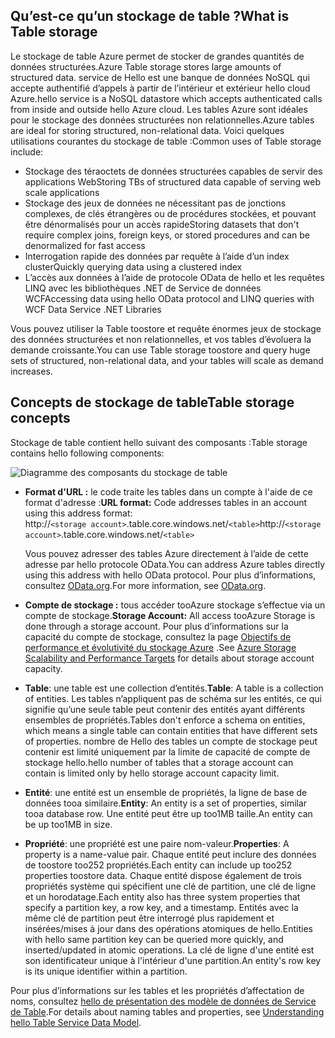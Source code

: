 ## <a name="what-is-table-storage"></a><span data-ttu-id="975a2-101">Qu’est-ce qu’un stockage de table ?</span><span class="sxs-lookup"><span data-stu-id="975a2-101">What is Table storage</span></span>
<span data-ttu-id="975a2-102">Le stockage de table Azure permet de stocker de grandes quantités de données structurées.</span><span class="sxs-lookup"><span data-stu-id="975a2-102">Azure Table storage stores large amounts of structured data.</span></span> <span data-ttu-id="975a2-103">service de Hello est une banque de données NoSQL qui accepte authentifié d’appels à partir de l’intérieur et extérieur hello cloud Azure.</span><span class="sxs-lookup"><span data-stu-id="975a2-103">hello service is a NoSQL datastore which accepts authenticated calls from inside and outside hello Azure cloud.</span></span> <span data-ttu-id="975a2-104">Les tables Azure sont idéales pour le stockage des données structurées non relationnelles.</span><span class="sxs-lookup"><span data-stu-id="975a2-104">Azure tables are ideal for storing structured, non-relational data.</span></span> <span data-ttu-id="975a2-105">Voici quelques utilisations courantes du stockage de table :</span><span class="sxs-lookup"><span data-stu-id="975a2-105">Common uses of Table storage include:</span></span>

* <span data-ttu-id="975a2-106">Stockage des téraoctets de données structurées capables de servir des applications Web</span><span class="sxs-lookup"><span data-stu-id="975a2-106">Storing TBs of structured data capable of serving web scale applications</span></span>
* <span data-ttu-id="975a2-107">Stockage des jeux de données ne nécessitant pas de jonctions complexes, de clés étrangères ou de procédures stockées, et pouvant être dénormalisés pour un accès rapide</span><span class="sxs-lookup"><span data-stu-id="975a2-107">Storing datasets that don't require complex joins, foreign keys, or stored procedures and can be denormalized for fast access</span></span>
* <span data-ttu-id="975a2-108">Interrogation rapide des données par requête à l’aide d’un index cluster</span><span class="sxs-lookup"><span data-stu-id="975a2-108">Quickly querying data using a clustered index</span></span>
* <span data-ttu-id="975a2-109">L’accès aux données à l’aide de protocole OData de hello et les requêtes LINQ avec les bibliothèques .NET de Service de données WCF</span><span class="sxs-lookup"><span data-stu-id="975a2-109">Accessing data using hello OData protocol and LINQ queries with WCF Data Service .NET Libraries</span></span>

<span data-ttu-id="975a2-110">Vous pouvez utiliser la Table toostore et requête énormes jeux de stockage des données structurées et non relationnelles, et vos tables d’évoluera la demande croissante.</span><span class="sxs-lookup"><span data-stu-id="975a2-110">You can use Table storage toostore and query huge sets of structured, non-relational data, and your tables will scale as demand increases.</span></span>

## <a name="table-storage-concepts"></a><span data-ttu-id="975a2-111">Concepts de stockage de table</span><span class="sxs-lookup"><span data-stu-id="975a2-111">Table storage concepts</span></span>
<span data-ttu-id="975a2-112">Stockage de table contient hello suivant des composants :</span><span class="sxs-lookup"><span data-stu-id="975a2-112">Table storage  contains hello following components:</span></span>

![Diagramme des composants du stockage de table][Table1]

* <span data-ttu-id="975a2-114">**Format d'URL :** le code traite les tables dans un compte à l'aide de ce format d'adresse :</span><span class="sxs-lookup"><span data-stu-id="975a2-114">**URL format:** Code addresses tables in an account using this address format:</span></span>   
  <span data-ttu-id="975a2-115">http://`<storage account>`.table.core.windows.net/`<table>`</span><span class="sxs-lookup"><span data-stu-id="975a2-115">http://`<storage account>`.table.core.windows.net/`<table>`</span></span>  
  
  <span data-ttu-id="975a2-116">Vous pouvez adresser des tables Azure directement à l’aide de cette adresse par hello protocole OData.</span><span class="sxs-lookup"><span data-stu-id="975a2-116">You can address Azure tables directly using this address with hello OData protocol.</span></span> <span data-ttu-id="975a2-117">Pour plus d’informations, consultez [OData.org][OData.org].</span><span class="sxs-lookup"><span data-stu-id="975a2-117">For more information, see [OData.org][OData.org].</span></span>
* <span data-ttu-id="975a2-118">**Compte de stockage :** tous accéder tooAzure stockage s’effectue via un compte de stockage.</span><span class="sxs-lookup"><span data-stu-id="975a2-118">**Storage Account:** All access tooAzure Storage is done through a storage account.</span></span> <span data-ttu-id="975a2-119">Pour plus d’informations sur la capacité du compte de stockage, consultez la page [Objectifs de performance et évolutivité du stockage Azure](../articles/storage/common/storage-scalability-targets.md) .</span><span class="sxs-lookup"><span data-stu-id="975a2-119">See [Azure Storage Scalability and Performance Targets](../articles/storage/common/storage-scalability-targets.md) for details about storage account capacity.</span></span>
* <span data-ttu-id="975a2-120">**Table**: une table est une collection d’entités.</span><span class="sxs-lookup"><span data-stu-id="975a2-120">**Table**: A table is a collection of entities.</span></span> <span data-ttu-id="975a2-121">Les tables n’appliquent pas de schéma sur les entités, ce qui signifie qu’une seule table peut contenir des entités ayant différents ensembles de propriétés.</span><span class="sxs-lookup"><span data-stu-id="975a2-121">Tables don't enforce a schema on entities, which means a single table can contain entities that have different sets of properties.</span></span> <span data-ttu-id="975a2-122">nombre de Hello des tables un compte de stockage peut contenir est limité uniquement par la limite de capacité de compte de stockage hello.</span><span class="sxs-lookup"><span data-stu-id="975a2-122">hello number of tables that a storage account can contain is limited only by hello storage account capacity limit.</span></span>
* <span data-ttu-id="975a2-123">**Entité**: une entité est un ensemble de propriétés, la ligne de base de données tooa similaire.</span><span class="sxs-lookup"><span data-stu-id="975a2-123">**Entity**: An entity is a set of properties, similar tooa database row.</span></span> <span data-ttu-id="975a2-124">Une entité peut être up too1MB taille.</span><span class="sxs-lookup"><span data-stu-id="975a2-124">An entity can be up too1MB in size.</span></span>
* <span data-ttu-id="975a2-125">**Propriété**: une propriété est une paire nom-valeur.</span><span class="sxs-lookup"><span data-stu-id="975a2-125">**Properties**: A property is a name-value pair.</span></span> <span data-ttu-id="975a2-126">Chaque entité peut inclure des données de toostore too252 propriétés.</span><span class="sxs-lookup"><span data-stu-id="975a2-126">Each entity can include up too252 properties toostore data.</span></span> <span data-ttu-id="975a2-127">Chaque entité dispose également de trois propriétés système qui spécifient une clé de partition, une clé de ligne et un horodatage.</span><span class="sxs-lookup"><span data-stu-id="975a2-127">Each entity also has three system properties that specify a partition key, a row key, and a timestamp.</span></span> <span data-ttu-id="975a2-128">Entités avec la même clé de partition peut être interrogé plus rapidement et insérées/mises à jour dans des opérations atomiques de hello.</span><span class="sxs-lookup"><span data-stu-id="975a2-128">Entities with hello same partition key can be queried more quickly, and inserted/updated in atomic operations.</span></span> <span data-ttu-id="975a2-129">La clé de ligne d'une entité est son identificateur unique à l'intérieur d'une partition.</span><span class="sxs-lookup"><span data-stu-id="975a2-129">An entity's row key is its unique identifier within a partition.</span></span>

<span data-ttu-id="975a2-130">Pour plus d’informations sur les tables et les propriétés d’affectation de noms, consultez [hello de présentation des modèle de données de Service de Table](/rest/api/storageservices/Understanding-the-Table-Service-Data-Model).</span><span class="sxs-lookup"><span data-stu-id="975a2-130">For details about naming tables and properties, see [Understanding hello Table Service Data Model](/rest/api/storageservices/Understanding-the-Table-Service-Data-Model).</span></span>

[Table1]: ./media/storage-table-concepts-include/table1.png
[OData.org]: http://www.odata.org/
